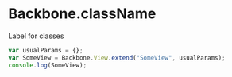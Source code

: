 # Backbone.className
Label for classes
  
```js
var usualParams = {};  
var SomeView = Backbone.View.extend("SomeView", usualParams);  
console.log(SomeView);  
```
